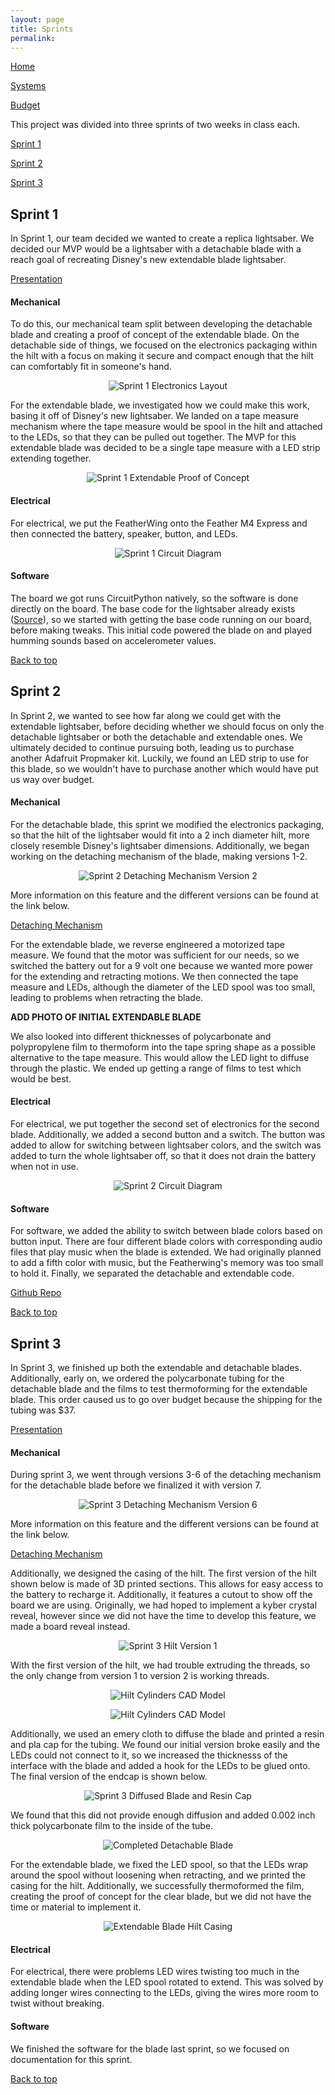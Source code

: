 ```yaml
---
layout: page
title: Sprints
permalink: 
---
```


<a name="top"></a>

[Home](./index.html)

[Systems](./systems.html)

[Budget](./index.html)

This project was divided into three sprints of two weeks in class each.

[Sprint 1](#sprint-1)

[Sprint 2](#sprint-2)

[Sprint 3](#sprint-3)

<a name="sprint-1"></a>

## Sprint 1
In Sprint 1, our team decided we wanted to create a replica lightsaber. We decided our MVP would be a lightsaber with a detachable blade with a reach goal of recreating Disney's new extendable blade lightsaber. 

[Presentation](https://docs.google.com/presentation/d/1-5Kee44TzqyZskYLsyKVEHtzWcdqXS3h8iD9GProHQo/edit?usp=sharing)

#### Mechanical
To do this, our mechanical team split between developing the detachable blade and creating a proof of concept of the extendable blade. On the detachable side of things, we focused on the electronics packaging within the hilt with a focus on making it secure and compact enough that the hilt can comfortably fit in someone's hand.

<p align="center">
  <img src="./Photos!/sprint1electronicslayout.jpg" alt="Sprint 1 Electronics Layout">
</p>

For the extendable blade, we investigated how we could make this work, basing it off of Disney's new lightsaber. We landed on a tape measure mechanism where the tape measure would be spool in the hilt and attached to the LEDs, so that they can be pulled out together. The MVP for this extendable blade was decided to be a single tape measure with a LED strip extending together.

<p align="center">
  <img src="./Photos!/sprint1extendable.jpg" alt="Sprint 1 Extendable Proof of Concept">
</p>

#### Electrical
For electrical, we put the FeatherWing onto the Feather M4 Express and then connected the battery, speaker, button, and LEDs. 

<p align="center">
  <img src="./Photos!/sprint1electrical.jpg" alt="Sprint 1 Circuit Diagram">
</p>

#### Software
The board we got runs CircuitPython natively, so the software is done directly on the board. The base code for the lightsaber already exists ([Source](https://learn.adafruit.com/hallowing-lightsaber/program-with-circuitpython)), so we started with getting the base code running on our board, before making tweaks. This initial code powered the blade on and played humming sounds based on accelerometer values.

[Back to top](#top)


<a name="sprint-2"></a>

## Sprint 2
In Sprint 2, we wanted to see how far along we could get with the extendable lightsaber, before deciding whether we should focus on only the detachable lightsaber or both the detachable and extendable ones. We ultimately decided to continue pursuing both, leading us to purchase another Adafruit Propmaker kit. Luckily, we found an LED strip to use for this blade, so we wouldn't have to purchase another which would have put us way over budget.

<a name="sprint-2-mech"></a>

#### Mechanical
For the detachable blade, this sprint we modified the electronics packaging, so that the hilt of the lightsaber would fit into a 2 inch diameter hilt, more closely resemble Disney's lightsaber dimensions. Additionally, we began working on the detaching mechanism of the blade, making versions 1-2. 

<p align="center">
  <img src="./Photos!/sprint2detachablev2.jpg" alt="Sprint 2 Detaching Mechanism Version 2">
</p>

More information on this feature and the different versions can be found at the link below.

[Detaching Mechanism](./detachableMechanism.html)

For the extendable blade, we reverse engineered a motorized tape measure. We found that the motor was sufficient for our needs, so we switched the battery out for a 9 volt one because we wanted more power for the extending and retracting motions. We then connected the tape measure and LEDs, although the diameter of the LED spool was too small, leading to problems when retracting the blade. 

**ADD PHOTO OF INITIAL EXTENDABLE BLADE**

We also looked into different thicknesses of polycarbonate and polypropylene film to thermoform into the tape spring shape as a possible alternative to the tape measure. This would allow the LED light to diffuse through the plastic. We ended up getting a range of films to test which would be best.

#### Electrical
For electrical, we put together the second set of electronics for the second blade. Additionally, we added a second button and a switch. The button was added to allow for switching between lightsaber colors, and the switch was added to turn the whole lightsaber off, so that it does not drain the battery when not in use. 

<p align="center">
  <img src="./Photos!/sprint2electrical.png" alt="Sprint 2 Circuit Diagram">
</p>

#### Software
For software, we added the ability to switch between blade colors based on button input. There are four different blade colors with corresponding audio files that play music when the blade is extended. We had originally planned to add a fifth color with music, but the Featherwing's memory was too small to hold it. Finally, we separated the detachable and extendable code.

[Github Repo](https://github.com/nabihestefan/Lightsaber)

[Back to top](#top)


<a name="sprint-3"></a>

## Sprint 3
In Sprint 3, we finished up both the extendable and detachable blades. Additionally, early on, we ordered the polycarbonate tubing for the detachable blade and the films to test thermoforming for the extendable blade. This order caused us to go over budget because the shipping for the tubing was $37. 

[Presentation](https://docs.google.com/presentation/d/1FsrQfatEuBN9W9HeRLlkH6D4EyJWSfqdYsHG7buiOm8/edit?usp=sharing)

<a name="sprint-3-mech"></a>

#### Mechanical
During sprint 3, we went through versions 3-6 of the detaching mechanism for the detachable blade before we finalized it with version 7. 

<p align="center">
  <img src="./Photos!/sprint3detachablev7.jpg" alt="Sprint 3 Detaching Mechanism Version 6">
</p>

More information on this feature and the different versions can be found at the link below.

[Detaching Mechanism](./detachableMechanism.html)

Additionally, we designed the casing of the hilt. The first version of the hilt shown below is made of 3D printed sections. This allows for easy access to the battery to recharge it. Additionally, it features a cutout to show off the board we are using. Originally, we had hoped to implement a kyber crystal reveal, however since we did not have the time to develop this feature, we made a board reveal instead.

<p align="center">
  <img src="./Photos!/sprint3hiltv1.jpg" alt="Sprint 3 Hilt Version 1">
</p>

With the first version of the hilt, we had trouble extruding the threads, so the only change from version 1 to version 2 is working threads.

 <p align="center">
  <img src="./Photos!/FullCAD2.PNG" alt="Hilt Cylinders CAD Model">
</p>

<p align="center">
  <img src="./Photos!/finalHilt.jpg" alt="Hilt Cylinders CAD Model">
</p>

Additionally, we used an emery cloth to diffuse the blade and printed a resin and pla cap for the tubing. We found our initial version broke easily and the LEDs could not connect to it, so we increased the thicknesss of the interface with the blade and added a hook for the LEDs to be glued onto. The final version of the endcap is shown below. 

<p align="center">
  <img src="./Photos!/sprint3diffusedblade.jpg" alt="Sprint 3 Diffused Blade and Resin Cap">
</p>

We found that this did not provide enough diffusion and added 0.002 inch thick polycarbonate film to the inside of the tube.

<p align="center">
  <img src="./Photos!/finalBlade.jpg" alt="Completed Detachable Blade">
</p>

For the extendable blade, we fixed the LED spool, so that the LEDs wrap around the spool without loosening when retracting, and we printed the casing for the hilt. Additionally, we successfully thermoformed the film, creating the proof of concept for the clear blade, but we did not have the time or material to implement it. 

<p align="center">
  <img src="./Photos!/sprint3extendablecad.png" alt="Extendable Blade Hilt Casing">
</p>

#### Electrical
For electrical, there were problems LED wires twisting too much in the extendable blade when the LED spool rotated to extend. This was solved by adding longer wires connecting to the LEDs, giving the wires more room to twist without breaking. 

#### Software
We finished the software for the blade last sprint, so we focused on documentation for this sprint.

[Back to top](#top)